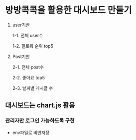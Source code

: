 # 방방콕콕을 활용한 대시보드 만들기

1. user기반

   1-1. 전체 user수

   1-2. 팔로워 순위 top5

2. Post기반

   2-1. 전체 post수

   2-2. 좋아요 top5

   2-3. 날짜별 게시글 수

## 대시보드는 chart.js 활용

### 관리자만 로그인 가능하도록 구현

- env파일로 비번저장
